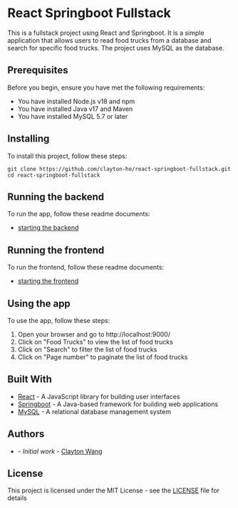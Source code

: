 # React Springboot Fullstack

This is a fullstack project using React and Springboot. It is a simple application that allows users to read food trucks from a database and search for specific food trucks. The project uses MySQL as the database.

## Prerequisites

Before you begin, ensure you have met the following requirements:

* You have installed Node.js v18 and npm
* You have installed Java v17 and Maven
* You have installed MySQL 5.7 or later


## Installing

To install this project, follow these steps:

```
git clone https://github.com/clayton-ho/react-springboot-fullstack.git
cd react-springboot-fullstack
```


## Running the backend

To run the app, follow these readme documents:

* [starting the backend](spring-service/README.md)


## Running the frontend

To run the frontend, follow these readme documents:

* [starting the frontend](react-frontend/README.md)


## Using the app

To use the app, follow these steps:

1. Open your browser and go to http://localhost:9000/
2. Click on "Food Trucks" to view the list of food trucks
3. Click on "Search" to filter the list of food trucks
4. Click on "Page number" to paginate the list of food trucks


## Built With

* [React](https://reactjs.org/) - A JavaScript library for building user interfaces
* [Springboot](https://spring.io/projects/spring-boot) - A Java-based framework for building web applications
* [MySQL](https://www.mysql.com/) - A relational database management system


## Authors

* **<NAME>** - *Initial work* - [Clayton Wang](https://github.com/ClaytonWang)


## License

This project is licensed under the MIT License - see the [LICENSE](LICENSE.md) file for details